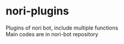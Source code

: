 # nori-plugins
Plugins of nori bot, include multiple functions <br/>
Main codes are in nori-bot repository
